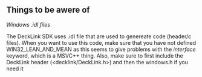 ## Things to be awere of

_Windows .idl files_

The DeckLink SDK uses .idl file that are used to genereate code (header/c files).
When you want to use this code, make sure that you have not defined WIN32_LEAN_AND_MEAN
as this seems to give problems with the _interface_ keyword, which is a MSVC++ 
thing. Also, make sure to first include the DeckLink header (<decklink/DeckLink.h>)
and then the windows.h if you need it
